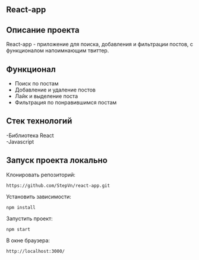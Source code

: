 ## React-app

## Описание проекта
React-app - приложение для поиска, добавления и фильтрации постов, с функционалом напоимнающим твиттер.

## Функционал
- Поиск по постам
- Добавление и удаление постов
- Лайк и выделение поста
- Фильтрация по понравившимся постам

## Стек технологий
-Библиотека React        
-Javascript

## Запуск проекта локально
Клонировать репозиторий:

    https://github.com/StepVn/react-app.git

Установить зависимости:

    npm install

Запустить проект:

    npm start

В окне браузера:

    http://localhost:3000/
